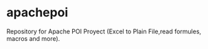 apachepoi
=========

Repository for Apache POI Proyect (Excel to Plain File,read formules, macros and more). 

